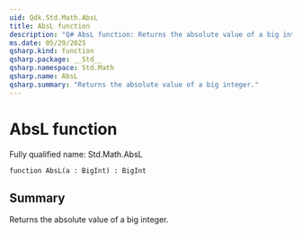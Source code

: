 ```yaml
---
uid: Qdk.Std.Math.AbsL
title: AbsL function
description: "Q# AbsL function: Returns the absolute value of a big integer."
ms.date: 05/29/2025
qsharp.kind: function
qsharp.package: __Std__
qsharp.namespace: Std.Math
qsharp.name: AbsL
qsharp.summary: "Returns the absolute value of a big integer."
---
```


# AbsL function

Fully qualified name: Std.Math.AbsL

```qsharp
function AbsL(a : BigInt) : BigInt
```

## Summary
Returns the absolute value of a big integer.
